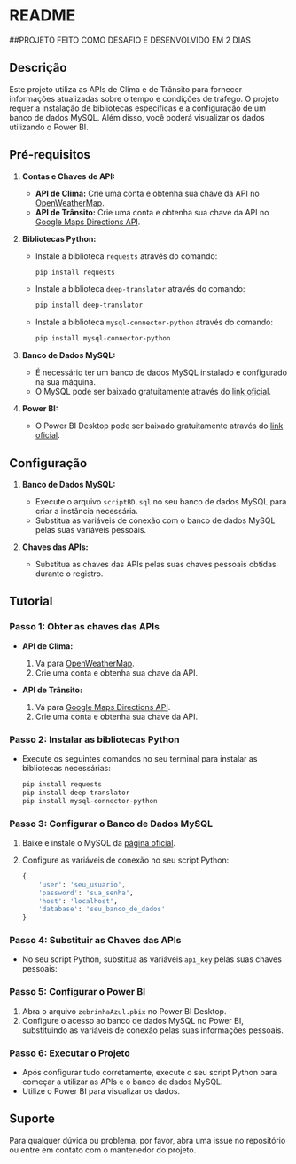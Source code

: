# README

##PROJETO FEITO COMO DESAFIO E DESENVOLVIDO EM 2 DIAS

## Descrição
Este projeto utiliza as APIs de Clima e de Trânsito para fornecer informações atualizadas sobre o tempo e condições de tráfego. O projeto requer a instalação de bibliotecas específicas e a configuração de um banco de dados MySQL. Além disso, você poderá visualizar os dados utilizando o Power BI.

## Pré-requisitos

1. **Contas e Chaves de API:**
   - **API de Clima:** Crie uma conta e obtenha sua chave da API no [OpenWeatherMap](https://openweathermap.org/api).
   - **API de Trânsito:** Crie uma conta e obtenha sua chave da API no [Google Maps Directions API](https://developers.google.com/maps/documentation/directions/overview).

2. **Bibliotecas Python:**
   - Instale a biblioteca `requests` através do comando:
     ```sh
     pip install requests
     ```
   - Instale a biblioteca `deep-translator` através do comando:
     ```sh
     pip install deep-translator
     ```
   - Instale a biblioteca `mysql-connector-python` através do comando:
     ```sh
     pip install mysql-connector-python
     ```

3. **Banco de Dados MySQL:**
   - É necessário ter um banco de dados MySQL instalado e configurado na sua máquina.
   - O MySQL pode ser baixado gratuitamente através do [link oficial](https://dev.mysql.com/downloads/).

4. **Power BI:**
   - O Power BI Desktop pode ser baixado gratuitamente através do [link oficial](https://powerbi.microsoft.com/).

## Configuração

1. **Banco de Dados MySQL:**
   - Execute o arquivo `scriptBD.sql` no seu banco de dados MySQL para criar a instância necessária.
   - Substitua as variáveis de conexão com o banco de dados MySQL pelas suas variáveis pessoais.

2. **Chaves das APIs:**
   - Substitua as chaves das APIs pelas suas chaves pessoais obtidas durante o registro.

## Tutorial

### Passo 1: Obter as chaves das APIs
- **API de Clima:**
  1. Vá para [OpenWeatherMap](https://openweathermap.org/api).
  2. Crie uma conta e obtenha sua chave da API.

- **API de Trânsito:**
  1. Vá para [Google Maps Directions API](https://developers.google.com/maps/documentation/directions/overview).
  2. Crie uma conta e obtenha sua chave da API.

### Passo 2: Instalar as bibliotecas Python
- Execute os seguintes comandos no seu terminal para instalar as bibliotecas necessárias:
  ```sh
  pip install requests
  pip install deep-translator
  pip install mysql-connector-python
  ```

### Passo 3: Configurar o Banco de Dados MySQL
1. Baixe e instale o MySQL da [página oficial](https://dev.mysql.com/downloads/).

2. Configure as variáveis de conexão no seu script Python:
   ```python
   {
       'user': 'seu_usuario',
       'password': 'sua_senha',
       'host': 'localhost',
       'database': 'seu_banco_de_dados'
   }
   ```

### Passo 4: Substituir as Chaves das APIs
- No seu script Python, substitua as variáveis `api_key` pelas suas chaves pessoais:

### Passo 5: Configurar o Power BI
1. Abra o arquivo `zebrinhaAzul.pbix` no Power BI Desktop.
2. Configure o acesso ao banco de dados MySQL no Power BI, substituindo as variáveis de conexão pelas suas informações pessoais.

### Passo 6: Executar o Projeto
- Após configurar tudo corretamente, execute o seu script Python para começar a utilizar as APIs e o banco de dados MySQL.
- Utilize o Power BI para visualizar os dados.

## Suporte
Para qualquer dúvida ou problema, por favor, abra uma issue no repositório ou entre em contato com o mantenedor do projeto.
